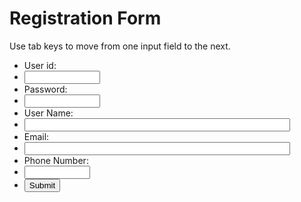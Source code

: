 <html>
  <head>
    <meta charset="UTF-8" />
    <script src="script.js"></script>
    <link rel="stylesheet" type="text/css" href="styles.css" />
  </head>
  <body onload="document.registration.userid.focus();">
    <h1>Registration Form</h1>
    Use tab keys to move from one input field to the next.
    <form name="registration" onSubmit="return formValidation();">
      <ul>
        <li><label for="userid">User id:</label></li>
        <li><input type="text" name="userid" size="12" /></li>
        <li><label for="passid">Password:</label></li>
        <li><input type="password" name="passid" size="12" /></li>
        <li><label for="username">User Name:</label></li>
        <li><input type="text" name="username" size="50" /></li>
        <li><label for="email">Email:</label></li>
        <li><input type="text" name="email" size="50" /></li>
        <li><label for="phonenumber">Phone Number:</label></li>
        <li><input type="text" name="phonenumber" size="10" /></li>
        <li><input type="submit" name="submit" value="Submit" /></li>
      </ul>
    </form>
  </body>
</html>
